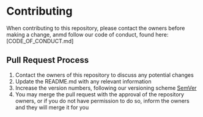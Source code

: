 # Contributing

When contributing to this repository, please contact the owners before making a change, anmd follow our code of conduct, found here: [CODE_OF_CONDUCT.md]

## Pull Request Process

1. Contact the owners of this repository to discuss any potential changes
2. Update the README.md with any relevant information
3. Increase the version numbers, following our versioning scheme [SemVer](https://semver.org/)
4. You may merge the pull request with the approval of the repository owners, or if you do not have permission to do so, inform the owners and they will merge it for you
